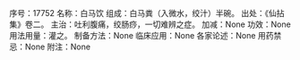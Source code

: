序号：17752
名称：白马饮
组成：白马粪（入微水，绞汁）半碗。
出处：《仙拈集》卷二。
主治：吐利腹痛，绞肠痧，一切难辨之症。
加减：None
功效：None
用法用量：灌之。
制备方法：None
临床应用：None
各家论述：None
用药禁忌：None
附注：None

